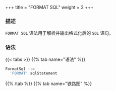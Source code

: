 +++
title = "FORMAT SQL"
weight = 2
+++

### 描述

`FORMAT SQL` 语法用于解析并输出格式化后的 `SQL` 语句。

### 语法

{{< tabs >}}
{{% tab name="语法" %}}
```sql
FormatSql ::=
  'FORMAT' sqlStatement 
```
{{% /tab %}}
{{% tab name="铁路图" %}}
<iframe frameborder="0" name="diagram" id="diagram" width="100%" height="100%"></iframe>
{{% /tab %}}
{{< /tabs >}}

### 返回值说明

| 列                       | 说明              |
|--------------------------|------------------|
| formatted_result         | 格式化后的SQL语句  |

### 示例

- 解析并输出格式化后的 `SQL` 语句

```sql
FORMAT SELECT * FROM t_order;
```

```sql
mysql> FORMAT SELECT * FROM t_order;
+-------------------------+
| formatted_result        |
+-------------------------+
| SELECT *
FROM t_order; |
+-------------------------+
1 row in set (0.00 sec)
```

### 保留字

`FORMAT`

### 相关链接

- [保留字](/cn/user-manual/shardingsphere-proxy/distsql/syntax/reserved-word/)
